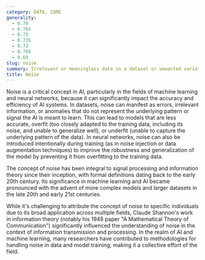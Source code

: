 ```yaml
---
category: DATA, CORE
generality:
  - 0.78
  - 0.765
  - 0.75
  - 0.735
  - 0.72
  - 0.705
  - 0.69
slug: noise
summary: Irrelevant or meaningless data in a dataset or unwanted variations in signals that can interfere with the training and performance of AI models.
title: Noise
---
```


Noise is a critical concept in AI, particularly in the fields of machine learning and neural networks, because it can significantly impact the accuracy and efficiency of AI systems. In datasets, noise can manifest as errors, irrelevant information, or anomalies that do not represent the underlying pattern or signal the AI is meant to learn. This can lead to models that are less accurate, overfit (too closely adapted to the training data, including its noise, and unable to generalize well), or underfit (unable to capture the underlying pattern of the data). In neural networks, noise can also be introduced intentionally during training (as in noise injection or data augmentation techniques) to improve the robustness and generalization of the model by preventing it from overfitting to the training data.

The concept of noise has been integral to signal processing and information theory since their inception, with formal definitions dating back to the early 20th century. Its significance in machine learning and AI became pronounced with the advent of more complex models and larger datasets in the late 20th and early 21st centuries.

While it's challenging to attribute the concept of noise to specific individuals due to its broad application across multiple fields, Claude Shannon's work in information theory (notably his 1948 paper "A Mathematical Theory of Communication") significantly influenced the understanding of noise in the context of information transmission and processing. In the realm of AI and machine learning, many researchers have contributed to methodologies for handling noise in data and model training, making it a collective effort of the field.
